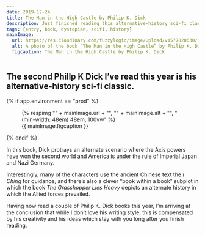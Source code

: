 ```yaml
---
date: 2019-12-24
title: The Man in the High Castle by Philip K. Dick
description: Just finished reading this alternative-history sci-fi classic
tags: [entry, book, dystopian, scifi, history]
mainImage:
  url: https://res.cloudinary.com/fuzzylogic/image/upload/v1577820630/100188E6-836F-47C4-9A52-0C7DCEE33B08_pojazf.jpg
  alt: A photo of the book “The Man in the High Castle” by Philip K. Dick
  figcaption: The Man in the High Castle by Philip K. Dick
---
```

The second Phillp K Dick I’ve read this year is his alternative-history sci-fi classic.
---

{% if app.environment == "prod" %}
<figure>
  {% respimg "" + mainImage.url + "", "" + mainImage.alt + "", "(min-width: 48em) 48em, 100vw" %}
  <figcaption>{{ mainImage.figcaption }}</figcaption>
</figure>
{% endif %}

In this book, Dick protrays an alternate scenario where the Axis powers have won the second world and America is under the rule of Imperial Japan and Nazi Germany. 

Interestingly, many of the characters use the ancient Chinese text the _I Ching_ for guidance, and there’s also a clever “book within a book” subplot in which the book _The Grasshopper Lies Heavy_ depicts an alternate history in which the Allied forces prevailed.

Having now read a couple of Philip K. Dick books this year, I’m arriving at the conclusion that while I don’t love his writing style, this is compensated by his creativity and his ideas which stay with you long after you finish reading.
